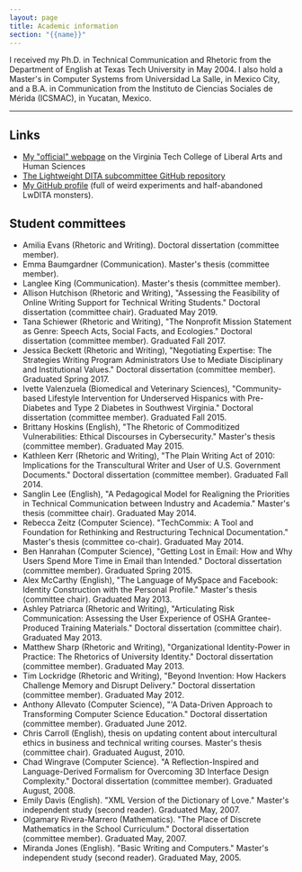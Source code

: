 ```yaml
---
layout: page
title: Academic information
section: "{{name}}"
---
```

I received my Ph.D. in Technical Communication and Rhetoric from the
Department of English at Texas Tech University in May 2004. I also hold a
Master's in Computer Systems from Universidad La Salle, in Mexico City, and a
B.A. in Communication from the Instituto de Ciencias Sociales de Mérida
(ICSMAC), in Yucatan, Mexico.

- - -

## Links

* [My "official" webpage](https://liberalarts.vt.edu/departments-and-schools/department-of-communication/faculty/carlos-evia.html) on the Virginia Tech College of Liberal Arts and Human Sciences
* [The Lightweight DITA subcommittee GitHub repository](https://github.com/oasis-tcs/dita-lwdita)
* [My GitHub profile](https://github.com/carlosevia) (full of weird experiments and half-abandoned LwDITA monsters).

## Student committees

* Amilia Evans (Rhetoric and Writing). Doctoral dissertation (committee member).
* Emma Baumgardner (Communication). Master's thesis (committee member).
* Langlee King (Communication). Master's thesis (committee member).
* Allison Hutchison (Rhetoric and Writing), "Assessing the Feasibility of Online Writing Support for Technical Writing Students." Doctoral dissertation (committee chair). Graduated May 2019.
* Tana Schiewer (Rhetoric and Writing), "The Nonprofit Mission Statement as Genre: Speech Acts, Social Facts, and Ecologies." Doctoral dissertation (committee member). Graduated Fall 2017.
* Jessica Beckett (Rhetoric and Writing), "Negotiating Expertise: The Strategies Writing Program Administrators Use to Mediate Disciplinary and Institutional Values." Doctoral dissertation (committee member). Graduated Spring 2017.
* Ivette Valenzuela (Biomedical and Veterinary Sciences), "Community-based Lifestyle Intervention for Underserved Hispanics with Pre-Diabetes and Type 2 Diabetes in Southwest Virginia." Doctoral dissertation (committee member). Graduated Fall 2015.
* Brittany Hoskins (English), "The Rhetoric of Commoditized Vulnerabilities: Ethical Discourses in Cybersecurity." Master's thesis (committee member). Graduated May 2015.
* Kathleen Kerr (Rhetoric and Writing), "The Plain Writing Act of 2010: Implications for the Transcultural Writer and User of U.S. Government Documents." Doctoral dissertation (committee member). Graduated Fall 2014.
* Sanglin Lee (English), "A Pedagogical Model for Realigning the Priorities in Technical Communication between Industry and Academia." Master's thesis (committee chair). Graduated May 2014.
* Rebecca Zeitz (Computer Science). "TechCommix: A Tool and Foundation for Rethinking and Restructuring Technical Documentation." Master's thesis (committee co-chair). Graduated May 2014.
* Ben Hanrahan (Computer Science), "Getting Lost in Email: How and Why Users Spend More Time in Email than Intended." Doctoral dissertation (committee member). Graduated Spring 2015.
* Alex McCarthy (English), "The Language of MySpace and Facebook: Identity Construction with the Personal Profile." Master's thesis (committee chair). Graduated May 2013.
* Ashley Patriarca (Rhetoric and Writing), "Articulating Risk Communication: Assessing the User Experience of OSHA Grantee-Produced Training Materials." Doctoral dissertation (committee chair). Graduated May 2013.
* Matthew Sharp (Rhetoric and Writing), "Organizational Identity-Power in Practice: The Rhetorics of University Identity." Doctoral dissertation (committee member). Graduated May 2013.
* Tim Lockridge (Rhetoric and Writing), "Beyond Invention: How Hackers Challenge Memory and Disrupt Delivery." Doctoral dissertation (committee member). Graduated May 2012.
* Anthony Allevato (Computer Science), "'A Data-Driven Approach to Transforming Computer Science Education." Doctoral dissertation (committee member). Graduated June 2012.
* Chris Carroll (English), thesis on updating content about intercultural ethics in business and technical writing courses. Master's thesis (committee chair). Graduated August, 2010.
* Chad Wingrave (Computer Science). "A Reflection-Inspired and Language-Derived Formalism for Overcoming 3D Interface Design Complexity." Doctoral dissertation (committee member). Graduated August, 2008.
* Emily Davis (English). "XML Version of the Dictionary of Love." Master's independent study (second reader). Graduated May, 2007.
* Olgamary Rivera-Marrero (Mathematics). "The Place of Discrete Mathematics in the School Curriculum." Doctoral dissertation (committee member). Graduated May, 2007.
* Miranda Jones (English). "Basic Writing and Computers." Master's independent study (second reader). Graduated May, 2005.